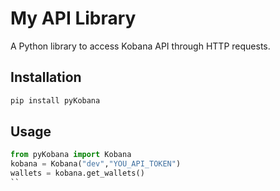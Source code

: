 # My API Library

A Python library to access Kobana API through HTTP requests.

## Installation

```bash
pip install pyKobana
```

## Usage

```python
from pyKobana import Kobana
kobana = Kobana("dev","YOU_API_TOKEN")
wallets = kobana.get_wallets()
``

